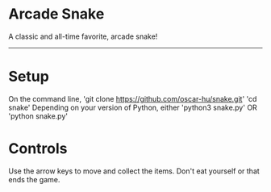 # Arcade Snake
A classic and all-time favorite, arcade snake!

-----------------

# Setup
On the command line,
'git clone https://github.com/oscar-hu/snake.git'
'cd snake'
Depending on your version of Python,
either 'python3 snake.py'
OR 'python snake.py'

# Controls
Use the arrow keys to move and collect the items. Don't eat yourself or that ends the game.